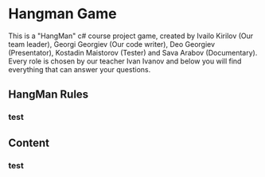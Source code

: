 # Hangman Game
This is a "HangMan" c# course project game, created by Ivailo Kirilov (Our team leader), Georgi Georgiev (Our code writer), Deo Georgiev (Presentator), Kostadin Maistorov (Tester) and Sava Arabov (Documentary). Every role is chosen by our teacher Ivan Ivanov and below you will find everything that can answer your questions.
## HangMan Rules  
### test
## Content
### test

             
